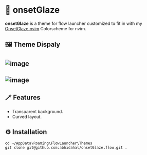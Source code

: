 <h1>🎨 onsetGlaze</h1>

**onsetGlaze** is a theme for flow launcher customized to fit in with my [OnsetGlaze.nvim](https://github.com/abhidahal/OnsetGlaze.nvim) Colorscheme for nvim.

## 🖼️ Theme Dispaly

## ![image](https://user-images.githubusercontent.com/87414003/208306465-e40cbb55-beb5-4b04-a1fc-6296ee3c6e83.png)

## ![image](https://user-images.githubusercontent.com/87414003/208306536-d6c59a88-c6e5-4cc3-a25e-a2a1b54e2867.png)

## 🪄 Features

- Transparent background.
- Curved layout.

## ⚙️ Installation

```
cd ~/AppData\Roaming\FlowLauncher\Themes
git clone git@github.com:abhidahal/onsetGlaze.flow.git .
```
